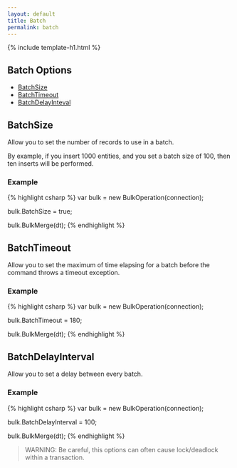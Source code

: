 ```yaml
---
layout: default
title: Batch
permalink: batch
---
```


{% include template-h1.html %}

## Batch Options
- [BatchSize](#batchsize)
- [BatchTimeout](#batchtimeout)
- [BatchDelayInteval](#batchdelayinterval)

## BatchSize
Allow you to set the number of records to use in a batch.

By example, if you insert 1000 entities, and you set a batch size of 100, then ten inserts will be performed.

### Example
{% highlight csharp %}
var bulk = new BulkOperation(connection);

bulk.BatchSize = true;

bulk.BulkMerge(dt);
{% endhighlight %}

## BatchTimeout
Allow you to set the maximum of time elapsing for a batch before the command throws a timeout exception.

### Example
{% highlight csharp %}
var bulk = new BulkOperation(connection);

bulk.BatchTimeout = 180;

bulk.BulkMerge(dt);
{% endhighlight %}

## BatchDelayInterval
Allow you to set a delay between every batch.

### Example
{% highlight csharp %}
var bulk = new BulkOperation(connection);

bulk.BatchDelayInterval = 100;

bulk.BulkMerge(dt);
{% endhighlight %}


> WARNING: Be careful, this options can often cause lock/deadlock within a transaction.
